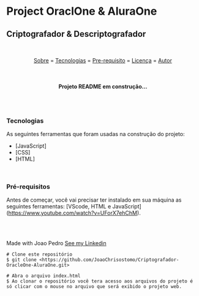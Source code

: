 #  Project OraclOne & AluraOne

## Criptografador & Descriptografador

<br>

<p align="center">
 <a href= "#Sobre">Sobre</a> =
 <a href= "#Tecnologias">Tecnologias</a> =
 <a href= "#Pre-requisito">Pre-requisito</a> =
 <a href= "#Licença">Licença</a> =
 <a href= "#Autor">Autor</a>
</p>

<br>

<h4 align="center">
  Projeto README em construção... </4>

  <br><br>

  ### Tecnologias

  As seguintes ferramentas que foram usadas na construção do projeto:

  - [JavaScript]
  - [CSS]
  - [HTML]

<br>

  ### Pré-requisitos
  Antes de começar, você vai precisar ter instalado em sua máquina as seguintes ferramentas:
  [VScode, HTML e JavaScript] (https://www.youtube.com/watch?v=UForX7ehChM).


  <br><br>

  Made with Joao Pedro [See my Linkedin](https://www.linkedin.com/in/jo%C3%A3o-pedro-220b67202/)

  ````
  # Clone este repositório
  $ git clone <https://github.com/JoaoChrisostomo/Criptografador-OracleOne-AluraOne.git>

  # Abra o arquivo index.html
  $ Ao clonar o repositório você tera acesso aos arquivos do projeto é só clicar com o mouse no arquivo que será exibido o projeto web.

  ````
